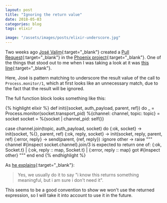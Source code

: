 ```yaml
---
layout: post
title: "Ignoring the return value"
date: 2018-05-03
categories: blog
tags: elixir

image: "/assets/images/posts/elixir-underscore.jpg"
---
```


Two weeks ago [José Valim](https://github.com/josevalim){:target="_blank"} created a [Pull Request](https://github.com/phoenixframework/phoenix/pull/2861){:target="_blank"} in the [Phoenix project](https://github.com/phoenixframework/phoenix){:target="_blank"}. One of the things that stood out to me when I was taking a look at it was [this line](https://github.com/phoenixframework/phoenix/pull/2861/files#diff-52a5a0836514e00b4177376ab40cbe23R243){:target="_blank"}.

Here, José is pattern matching to underscore the result value of the call to `Process.monitor/1`, which at first looks like an unnecessary match, due to the fact that the result will be ignored.

The full function block looks something like this:

{% highlight elixir %}
def init({socket, auth_payload, parent, ref}) do
  _ = Process.monitor(socket.transport_pid)
  %{channel: channel, topic: topic} = socket
  socket = %{socket | channel_pid: self()}

  case channel.join(topic, auth_payload, socket) do
    {:ok, socket} ->
      init(socket, %{}, parent, ref)
    {:ok, reply, socket} ->
      init(socket, reply, parent, ref)
    {:error, reply} ->
      send(parent, {ref, reply})
      :ignore
    other ->
      raise """
      channel #{inspect socket.channel}.join/3 is expected to return one of:
          {:ok, Socket.t} |
          {:ok, reply :: map, Socket.t} |
          {:error, reply :: map}
      got #{inspect other}
      """
  end
end
{% endhighlight %}

As [he explains](https://github.com/phoenixframework/phoenix/pull/2861/files#r183449212){:target="_blank"}:

> Yes, we usually do it to say "i know this returns something meaningful, but i am sure i don't need it".

This seems to be a good convention to show we won't use the returned expression, so I will take it into account to use it in the future.
